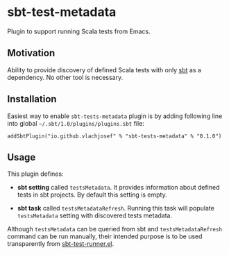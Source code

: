 sbt-test-metadata
=================

Plugin to support running Scala tests from Emacs.

## Motivation

Ability to provide discovery of defined Scala tests with only [sbt](https://www.scala-sbt.org/) as a dependency. No other tool is necessary.

## Installation

Easiest way to enable `sbt-tests-metadata` plugin is by adding following line into global `~/.sbt/1.0/plugins/plugins.sbt` file:

```
addSbtPlugin("io.github.vlachjosef" % "sbt-tests-metadata" % "0.1.0")
```

## Usage

This plugin defines:

 - **sbt setting** called `testsMetadata`. It provides information about defined tests in sbt projects. By default this setting is empty.

 - **sbt task** called `testsMetadataRefresh`. Running this task will populate `testsMetadata` setting with discovered tests metadata.

Although `testsMetadata` can be queried from sbt and `testsMetadataRefresh` command can be run manually, their intended purpose is to be used transparently from [sbt-test-runner.el](https://github.com/VlachJosef/sbt-test-runner.el).

